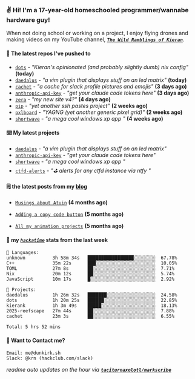 ### ✌️ Hi! I'm a 17-year-old homeschooled programmer/wannabe hardware guy!

When not doing school or working on a project, I enjoy flying drones and making videos on my YouTube channel, [**_`The Wild Ramblings of Kieran`_**](https://youtube.com/@kieran.rambles).

#### 👷 The latest repos I've pushed to

- [`dots`](https://github.com/taciturnaxolotl/dots) - _"Kieran's opinionated (and probably slightly dumb) nix config"_ **(today)**
- [`daedalus`](https://github.com/taciturnaxolotl/daedalus) - _"a vim plugin that displays stuff on an led matrix"_ **(today)**
- [`cachet`](https://github.com/taciturnaxolotl/cachet) - _"a cache for slack profile pictures and emojis"_ **(3 days ago)**
- [`anthropic-api-key`](https://github.com/taciturnaxolotl/anthropic-api-key) - _"get your claude code tokens here"_ **(3 days ago)**
- [`zera`](https://github.com/taciturnaxolotl/zera) - _"my new site v4?"_ **(4 days ago)**
- [`pip`](https://github.com/taciturnaxolotl/pip) - _"yet another ssh pastes project"_ **(2 weeks ago)**
- [`pxlboard`](https://github.com/taciturnaxolotl/pxlboard) - _"YAGNG (yet another generic pixel grid)"_ **(2 weeks ago)**
- [`shortwave`](https://github.com/taciturnaxolotl/shortwave) - _"a mega cool windows xp app "_ **(4 weeks ago)**

#### ⌨️ My latest projects

- [`daedalus`](https://github.com/taciturnaxolotl/daedalus) - _"a vim plugin that displays stuff on an led matrix"_
- [`anthropic-api-key`](https://github.com/taciturnaxolotl/anthropic-api-key) - _"get your claude code tokens here"_
- [`shortwave`](https://github.com/taciturnaxolotl/shortwave) - _"a mega cool windows xp app "_
- [`ctfd-alerts`](https://github.com/taciturnaxolotl/ctfd-alerts) - _"⛳ alerts for any ctfd instance via ntfy "_

#### 🗒️ the latest posts from my [blog](https://dunkirk.sh)

- [`Musings about Atuin`](https://dunkirk.sh/blog/atuin/) **(4 months ago)**

- [`Adding a copy code button`](https://dunkirk.sh/blog/adding-a-copy-button/) **(5 months ago)**

- [`All my animation projects`](https://dunkirk.sh/blog/my-animations/) **(5 months ago)**



#### 📡 my [_`hackatime`_](https://waka.hackclub.com) stats from the last week

```text
💾 Languages:
unknown          3h 58m 34s   █████████████████░░░░░░░░  67.78%
C++              35m 22s      ███░░░░░░░░░░░░░░░░░░░░░░  10.05%
TOML             27m 8s       ██░░░░░░░░░░░░░░░░░░░░░░░  7.71%
Nix              20m 12s      ██░░░░░░░░░░░░░░░░░░░░░░░  5.74%
JavaScript       10m 17s      █░░░░░░░░░░░░░░░░░░░░░░░░  2.92%

💼 Projects:
daedalus         1h 26m 32s   ███████░░░░░░░░░░░░░░░░░░  24.58%
dots             1h 20m 25s   ██████░░░░░░░░░░░░░░░░░░░  22.85%
kierank          1h 3m 49s    █████░░░░░░░░░░░░░░░░░░░░  18.13%
2025-reefscape   27m 44s      ██░░░░░░░░░░░░░░░░░░░░░░░  7.88%
cachet           23m 3s       ██░░░░░░░░░░░░░░░░░░░░░░░  6.55%

Total: 5 hrs 52 mins
```

#### 📮 Want to Contact me?

```text
Email: me@dunkirk.sh
Slack: @krn (hackclub.com/slack)
```

_readme auto updates on the hour via [**`taciturnaxolotl/markscribe`**](https://github.com/taciturnaxolotl/markscribe)_

